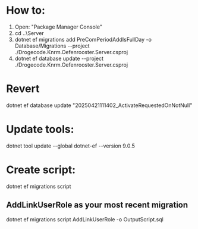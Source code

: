 # How to:

1. Open: "Package Manager Console"
2. cd ..\Server
3. dotnet ef migrations add PreComPeriodAddIsFullDay -o Database/Migrations --project ./Drogecode.Knrm.Oefenrooster.Server.csproj
4. dotnet ef database update --project ./Drogecode.Knrm.Oefenrooster.Server.csproj

# Revert

dotnet ef database update "20250421111402_ActivateRequestedOnNotNull"

# Update tools:

dotnet tool update --global dotnet-ef --version 9.0.5

# Create script:

dotnet ef migrations script

## AddLinkUserRole as your most recent migration

dotnet ef migrations script AddLinkUserRole -o OutputScript.sql